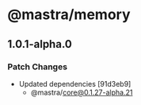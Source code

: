 # @mastra/memory

## 1.0.1-alpha.0

### Patch Changes

- Updated dependencies [91d3eb9]
  - @mastra/core@0.1.27-alpha.21
